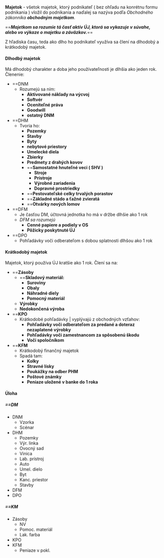 **Majetok** - všetok majetok, ktorý podnikateľ ( bez ohľadu na konrétnu formu podnikania ) vložil do podnikania a naďalej sa nazýva podľa *Obchodného zákonníka **obchodným majetkom***.

==***Majetkom sa rozumie tá časť aktív ÚJ, ktorá sa vykazuje v súvahe, alebo vo výkaze o majetku a záväzkov.***==

Z hľadiska času, teda ako dlho ho podnikateľ využíva sa člení na dlhodobý a krátkodobý majetok.

#### **Dlhodbý majetok**
Má dlhodobý charakter a doba jeho používateľnosti je dlhšia ako jeden rok.
Členenie:
- ==DNM
	- Rozumejú sa ním:
		- **Aktivované náklady na výcvoj**
		- **Softvér**
		- **Oceniteľné práva**
		- **Goodwill**
		- **ostatný DNM** 
- ==DHM
	- Tvoria ho:
		- **Pozemky**
		- **Stavby**
		- **Byty**
		- **nebytové priestory**
		- **Umelecké diela**
		- **Zbierky**
		- **Predmety z drahých kovov**
		- ==**Samostatné hnuteľné veci ( SHV )**
			- **Stroje**
			- **Prístroje**
			- **Výrobné zariadenia**
			- **Dopravné prostriedky**
		- ==**Pestovateľské celky trvalých porastov**
		- ==**Základné stádo a ťažné zvieratá**
		- ==**Otvárky nových lomov**
- ==DFM
	- Je časťou DM, účtovná jednotka ho má v držbe dlhšie ako 1 rok
	- *DFM sa rozumejú*
		- **Cenné papiere a podiely v OS**
		- **Pôžicky poskytnuté ÚJ**
- ==DPO
	- Pohľadávky voči odberateľom s dobou splatnosti dlhšou ako 1 rok

#### **Krátkodobý majetok**
Majetok, ktorý používa ÚJ kratšie ako 1 rok.
Člení sa na:
- ==**Zásoby**
	- ==**Skladový materiál:**
		- **Suroviny**
		- **Obaly**
		- **Náhradné diely**
		- **Pomocný materiál**
	- **Výrobky**
	- **Nedokončená výroba**
- ==**KPO**
	- Krátkodobé pohľadávky | vyplývajú z obchodných vzťahov:
		- **Pohľadávky voči odberateľom za predané a doteraz nezaplatené výrobky**
		- **Pohľadávky voči zamestnancom za spôsobenú škodu**
		- **Voči spoločníkom**
- ==**KFM**
	- Krátkodobý finančný majetok
	- Spadá tam:
		- **Kolky**
		- **Stravné lísky**
		- **Poukážky na odber PHM**
		- **Poštové známky**
		- **Peniaze uložené v banke do 1 roka**

#### Úloha
##### ==DM
- DNM
	- Vzorka
	- Scénar
- DHM
	- Pozemky
	- Výr. linka
	- Ovocný sad
	- Vinica
	- Lab. prístroj
	- Auto
	- Umel. dielo
	- Byt
	- Kanc. priestor
	- Stavby
- DFM
- DPO

##### ==KM
- Zásoby
	- NV
	- Pomoc. materiál
	- Lak. farba
- KPO
- KFM
	- Peniaze v pokl.



